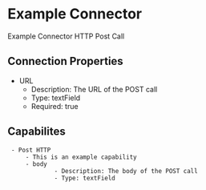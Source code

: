# Example Connector


Example Connector HTTP Post Call

## Connection Properties


 - URL
     - Description: The URL of the POST call
     - Type: textField
     - Required: true
    

## Capabilites


     - Post HTTP
         - This is an example capability
         - body
                 - Description: The body of the POST call
                 - Type: textField
